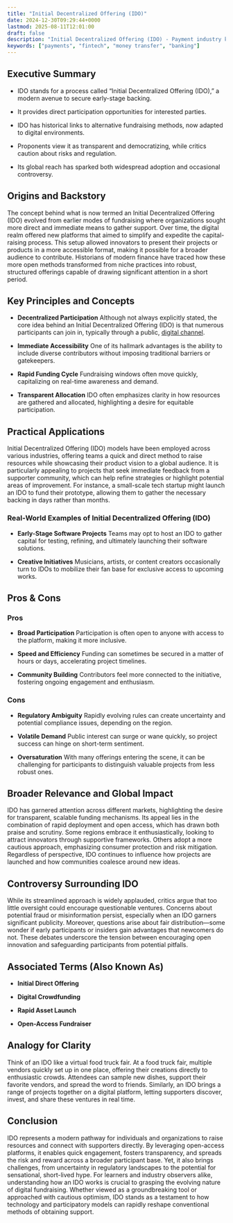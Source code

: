 ```yaml
---
title: "Initial Decentralized Offering (IDO)"
date: 2024-12-30T09:29:44+0000
lastmod: 2025-08-11T12:01:00
draft: false
description: "Initial Decentralized Offering (IDO) - Payment industry knowledge and insights"
keywords: ["payments", "fintech", "money transfer", "banking"]
---
```


## Executive Summary

- IDO stands for a process called “Initial Decentralized Offering (IDO),” a modern avenue to secure early-stage backing.

- It provides direct participation opportunities for interested parties.

- IDO has historical links to alternative fundraising methods, now adapted to digital environments.

- Proponents view it as transparent and democratizing, while critics caution about risks and regulation.

- Its global reach has sparked both widespread adoption and occasional controversy.

## Origins and Backstory

The concept behind what is now termed an Initial Decentralized Offering (IDO) evolved from earlier modes of fundraising where organizations sought more direct and immediate means to gather support. Over time, the digital realm offered new platforms that aimed to simplify and expedite the capital-raising process. This setup allowed innovators to present their projects or products in a more accessible format, making it possible for a broader audience to contribute. Historians of modern finance have traced how these more open methods transformed from niche practices into robust, structured offerings capable of drawing significant attention in a short period.

## Key Principles and Concepts

- **Decentralized Participation** Although not always explicitly stated, the core idea behind an Initial Decentralized Offering (IDO) is that numerous participants can join in, typically through a public, [digital channel](https://faisalkhanllc.xyz/resources/payments-wiki/d/digital-nomad/).

- **Immediate Accessibility** One of its hallmark advantages is the ability to include diverse contributors without imposing traditional barriers or gatekeepers.

- **Rapid Funding Cycle** Fundraising windows often move quickly, capitalizing on real-time awareness and demand.

- **Transparent Allocation** IDO often emphasizes clarity in how resources are gathered and allocated, highlighting a desire for equitable participation.

## Practical Applications

Initial Decentralized Offering (IDO) models have been employed across various industries, offering teams a quick and direct method to raise resources while showcasing their product vision to a global audience. It is particularly appealing to projects that seek immediate feedback from a supporter community, which can help refine strategies or highlight potential areas of improvement. For instance, a small-scale tech startup might launch an IDO to fund their prototype, allowing them to gather the necessary backing in days rather than months.

### Real-World Examples of Initial Decentralized Offering (IDO)

- **Early-Stage Software Projects** Teams may opt to host an IDO to gather capital for testing, refining, and ultimately launching their software solutions.

- **Creative Initiatives** Musicians, artists, or content creators occasionally turn to IDOs to mobilize their fan base for exclusive access to upcoming works.

## Pros & Cons

### Pros

- **Broad Participation** Participation is often open to anyone with access to the platform, making it more inclusive.

- **Speed and Efficiency** Funding can sometimes be secured in a matter of hours or days, accelerating project timelines.

- **Community Building** Contributors feel more connected to the initiative, fostering ongoing engagement and enthusiasm.

### Cons

- **Regulatory Ambiguity** Rapidly evolving rules can create uncertainty and potential compliance issues, depending on the region.

- **Volatile Demand** Public interest can surge or wane quickly, so project success can hinge on short-term sentiment.

- **Oversaturation** With many offerings entering the scene, it can be challenging for participants to distinguish valuable projects from less robust ones.

## Broader Relevance and Global Impact

IDO has garnered attention across different markets, highlighting the desire for transparent, scalable funding mechanisms. Its appeal lies in the combination of rapid deployment and open access, which has drawn both praise and scrutiny. Some regions embrace it enthusiastically, looking to attract innovators through supportive frameworks. Others adopt a more cautious approach, emphasizing consumer protection and risk mitigation. Regardless of perspective, IDO continues to influence how projects are launched and how communities coalesce around new ideas.

## Controversy Surrounding IDO

While its streamlined approach is widely applauded, critics argue that too little oversight could encourage questionable ventures. Concerns about potential fraud or misinformation persist, especially when an IDO garners significant publicity. Moreover, questions arise about fair distribution—some wonder if early participants or insiders gain advantages that newcomers do not. These debates underscore the tension between encouraging open innovation and safeguarding participants from potential pitfalls.

## Associated Terms (Also Known As)

- **Initial Direct Offering**

- **Digital Crowdfunding**

- **Rapid Asset Launch**

- **Open-Access Fundraiser**

## Analogy for Clarity

Think of an IDO like a virtual food truck fair. At a food truck fair, multiple vendors quickly set up in one place, offering their creations directly to enthusiastic crowds. Attendees can sample new dishes, support their favorite vendors, and spread the word to friends. Similarly, an IDO brings a range of projects together on a digital platform, letting supporters discover, invest, and share these ventures in real time.

## Conclusion

IDO represents a modern pathway for individuals and organizations to raise resources and connect with supporters directly. By leveraging open-access platforms, it enables quick engagement, fosters transparency, and spreads the risk and reward across a broader participant base. Yet, it also brings challenges, from uncertainty in regulatory landscapes to the potential for sensational, short-lived hype. For learners and industry observers alike, understanding how an IDO works is crucial to grasping the evolving nature of digital fundraising. Whether viewed as a groundbreaking tool or approached with cautious optimism, IDO stands as a testament to how technology and participatory models can rapidly reshape conventional methods of obtaining support.